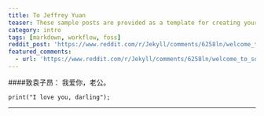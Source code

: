 ```yaml
---
title: To Jeffrey Yuan
teaser: These sample posts are provided as a template for creating your own content.
category: intro
tags: [markdown, workflow, foss]
reddit_post: 'https://www.reddit.com/r/Jekyll/comments/6258ln/welcome_to_solana/'
featured_comments:
  - url: 'https://www.reddit.com/r/Jekyll/comments/6258ln/welcome_to_solana/dfkw5k2/'
---
```

####致袁子昂：
我爱你，老公。

	print("I love you, darling");

---

[^1]:
    Such as footnotes.

[kd]: http://kramdown.gettalong.org/
[rd]: https://github.com/davidfstr/rdiscount
[rc]: https://github.com/vmg/redcarpet
[kds]: https://kramdown.gettalong.org/syntax.html
